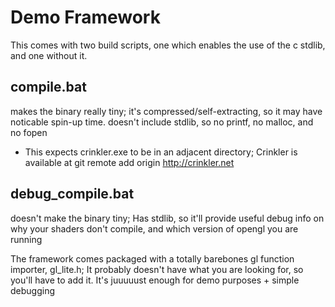 # Demo Framework

This comes with two build scripts, one which enables the use of the
c stdlib, and one without it.

## compile.bat
makes the binary really tiny;
it's compressed/self-extracting, so it may have noticable spin-up time.
doesn't include stdlib, so no printf, no malloc, and no fopen
- This expects crinkler.exe to be in an adjacent directory; Crinkler is available at git remote add origin <http://crinkler.net>

## debug_compile.bat
doesn't make the binary tiny;
Has stdlib, so it'll provide useful debug info on why your shaders
don't compile, and which version of opengl you are running

The framework comes packaged with a totally barebones gl function importer, gl_lite.h;
It probably doesn't have what you are looking for, so you'll have to add it.
It's juuuuust enough for demo purposes + simple debugging
